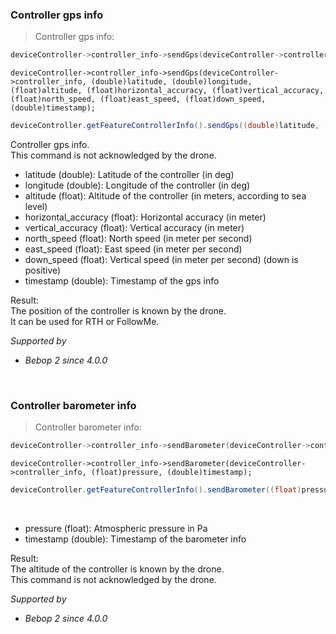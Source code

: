 <!-- controller_info-gps-->
### <a name="controller_info-gps">Controller gps info</a><br/>
> Controller gps info:

```c
deviceController->controller_info->sendGps(deviceController->controller_info, (double)latitude, (double)longitude, (float)altitude, (float)horizontal_accuracy, (float)vertical_accuracy, (float)north_speed, (float)east_speed, (float)down_speed, (double)timestamp);
```

```objective_c
deviceController->controller_info->sendGps(deviceController->controller_info, (double)latitude, (double)longitude, (float)altitude, (float)horizontal_accuracy, (float)vertical_accuracy, (float)north_speed, (float)east_speed, (float)down_speed, (double)timestamp);
```

```java
deviceController.getFeatureControllerInfo().sendGps((double)latitude, (double)longitude, (float)altitude, (float)horizontal_accuracy, (float)vertical_accuracy, (float)north_speed, (float)east_speed, (float)down_speed, (double)timestamp);
```

Controller gps info.<br/>
This command is not acknowledged by the drone.<br/>


* latitude (double): Latitude of the controller (in deg)<br/>
* longitude (double): Longitude of the controller (in deg)<br/>
* altitude (float): Altitude of the controller (in meters, according to sea level)<br/>
* horizontal_accuracy (float): Horizontal accuracy (in meter)<br/>
* vertical_accuracy (float): Vertical accuracy (in meter)<br/>
* north_speed (float): North speed (in meter per second)<br/>
* east_speed (float): East speed (in meter per second)<br/>
* down_speed (float): Vertical speed (in meter per second) (down is positive)<br/>
* timestamp (double): Timestamp of the gps info<br/>


Result:<br/>
The position of the controller is known by the drone.<br/>
It can be used for RTH or FollowMe.<br/>


*Supported by <br/>*

- *Bebop 2 since 4.0.0*<br/>


<br/>

<!-- controller_info-barometer-->
### <a name="controller_info-barometer">Controller barometer info</a><br/>
> Controller barometer info:

```c
deviceController->controller_info->sendBarometer(deviceController->controller_info, (float)pressure, (double)timestamp);
```

```objective_c
deviceController->controller_info->sendBarometer(deviceController->controller_info, (float)pressure, (double)timestamp);
```

```java
deviceController.getFeatureControllerInfo().sendBarometer((float)pressure, (double)timestamp);
```

<br/>


* pressure (float): Atmospheric pressure in Pa<br/>
* timestamp (double): Timestamp of the barometer info<br/>


Result:<br/>
The altitude of the controller is known by the drone.<br/>
This command is not acknowledged by the drone.<br/>


*Supported by <br/>*

- *Bebop 2 since 4.0.0*<br/>


<br/>

